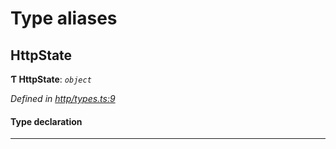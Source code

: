 

# Type aliases

<a id="httpstate"></a>

##  HttpState

**Ƭ HttpState**: *`object`*

*Defined in [http/types.ts:9](https://github.com/polkadot-js/api/blob/4378ed4/packages/rpc-provider/src/http/types.ts#L9)*

#### Type declaration

___

